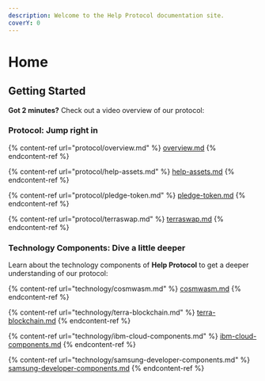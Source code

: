 ```yaml
---
description: Welcome to the Help Protocol documentation site.
coverY: 0
---
```


# Home

## Getting Started

**Got 2 minutes?** Check out a video overview of our protocol:

### Protocol: Jump right in

{% content-ref url="protocol/overview.md" %}
[overview.md](protocol/overview.md)
{% endcontent-ref %}

{% content-ref url="protocol/help-assets.md" %}
[help-assets.md](protocol/help-assets.md)
{% endcontent-ref %}

{% content-ref url="protocol/pledge-token.md" %}
[pledge-token.md](protocol/pledge-token.md)
{% endcontent-ref %}

{% content-ref url="protocol/terraswap.md" %}
[terraswap.md](protocol/terraswap.md)
{% endcontent-ref %}

### Technology Components: Dive a little deeper

Learn about the technology components of **Help Protocol** to get a deeper understanding of our protocol:

{% content-ref url="technology/cosmwasm.md" %}
[cosmwasm.md](technology/cosmwasm.md)
{% endcontent-ref %}

{% content-ref url="technology/terra-blockchain.md" %}
[terra-blockchain.md](technology/terra-blockchain.md)
{% endcontent-ref %}

{% content-ref url="technology/ibm-cloud-components.md" %}
[ibm-cloud-components.md](technology/ibm-cloud-components.md)
{% endcontent-ref %}

{% content-ref url="technology/samsung-developer-components.md" %}
[samsung-developer-components.md](technology/samsung-developer-components.md)
{% endcontent-ref %}
